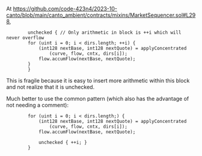 At https://github.com/code-423n4/2023-10-canto/blob/main/canto_ambient/contracts/mixins/MarketSequencer.sol#L298, 

```solidity
        unchecked { // Only arithmetic in block is ++i which will never overflow
        for (uint i = 0; i < dirs.length; ++i) {
            (int128 nextBase, int128 nextQuote) = applyConcentrated
                (curve, flow, cntx, dirs[i]);
            flow.accumFlow(nextBase, nextQuote);
        }
        }
```

This is fragile because it is easy to insert more arithmetic within this block and not realize that it is unchecked.

Much better to use the common pattern (which also has the advantage of not needing a comment):

```solidity
        for (uint i = 0; i < dirs.length;) {
            (int128 nextBase, int128 nextQuote) = applyConcentrated
                (curve, flow, cntx, dirs[i]);
            flow.accumFlow(nextBase, nextQuote);

            unchecked { ++i; }
        }
```